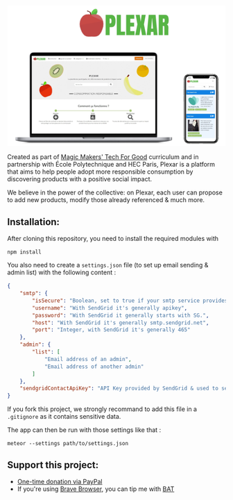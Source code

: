 ![Plexar preview](https://raw.githubusercontent.com/RezaRahemtola/Plexar/master/public/designPreview.jpg "Plexar")


Created as part of [Magic Makers' Tech For Good](https://info.magicmakers.fr/tech-entrepreneurs-for-good) curriculum and in partnership with École Polytechnique and HEC Paris, Plexar is a platform that aims to help people adopt more responsible consumption by discovering products with a positive social impact.

We believe in the power of the collective: on Plexar, each user can propose to add new products, modify those already referenced & much more.


## Installation:

After cloning this repository, you need to install the required modules with
```
npm install
```

You also need to create a `settings.json` file (to set up email sending & admin list) with the following content :
```json
{
    "smtp": {
        "isSecure": "Boolean, set to true if your smtp service provides a secure connexion (https), else (http) set to false",
        "username": "With SendGrid it's generally apikey",
        "password": "With SendGrid it generally starts with SG.",
        "host": "With SendGrid it's generally smtp.sendgrid.net",
        "port": "Integer, with SendGrid it's generally 465"
    },
    "admin": {
        "list": [
            "Email address of an admin",
            "Email address of another admin"
        ]
    },
    "sendgridContactApiKey": "API Key provided by SendGrid & used to send contact emails (you can use the same that in smtp if you want)"
}
```

If you fork this project, we strongly recommand to add this file in a `.gitignore` as it contains sensitive data.

The app can then be run with those settings like that :
```
meteor --settings path/to/settings.json
```


## Support this project:

- [One-time donation via PayPal](https://paypal.me/RezaRahemtola)
- If you're using [Brave Browser](https://brave.com/rez051), you can tip me with [BAT](https://basicattentiontoken.org/)
